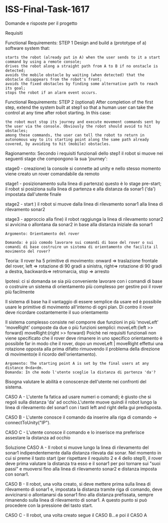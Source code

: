 # ISS-Final-Task-1617

Domande e risposte per il progetto

Requisiti

Functional Requirements: STEP 1
Design and build a (prototype of a) software system that:

    starts the robot (already put in A) when the user sends to it a start command by using a remote console;
    drives the robot along a straight path from A to B if no onstacle is detected;
    avoids the mobile obstacle by waiting (when detected) that the obstacle disappears from the robot's front;
    avoids the fixed obstacles by finding some alternative path to reach its goal;
    stops the robot if an alarm event occurs.
   
Functional Requirements: STEP 2 (optional)
After completion of the first step, extend the system built at step1 so that a human user can take the control at any time after robot starting. In this case:

    the robot must stop its journey and execute movement commands sent by the user via the console. Obviously the robot should avoid to hit obstacles;
    among these commands, the user can tell the robot to return in autonomous way to its starting point along the same path already covered, by avoiding to hit (mobile) obstacles.
 
    
Ragionamento:
Secondo i requisiti funzionali dello step1 il robot si muove nei seguenti stage che compongono la sua 'journey':

stage0 - creazione) la console si connette ad unity e nello stesso momento viene creato un rover comandabile da remoto

stage1 - posizionamento sulla linea di partenza) questo è lo stage pre-start; il robot si posiziona sulla linea di partenza e alla distanza da sonar1 ('da') impostata dall'utente finale

stage2 - start ) il robot si muove dalla linea di rilevamento sonar1 alla linea di rilevamento sonar2

stage3 - approccio alla fine) il robot raggiunga la linea di rilevamento sonar2 si avvicina o allontana da sonar2 in base alla distanza iniziale da sonar1


	Argomento: Orientamento del rover
	
	Domanda: è più comodo lavorare sui comandi di base del rover o sui comandi di base costruire un sistema di orientamento che facilita il movimento del rover?

Teoria:
Il rover ha 5 primitive di movimento:
onward => traslazione frontale del rover,
left => rotazione di 90 gradi a sinistra,
right=> rotazione di 90 gradi a destra,
backwards=> retromarcia,
stop => arresto 

Ipotesi:
ci si domanda se sia più conveniente lavorare con i comandi di base o costruire un sistema di orientamento più complesso per gestire poi il rover più facilmente

Il sistema di base ha il vantaggio di essere semplice da usare ed è possibile usare le primitive di movimento all'interno di ogni plan.
Di contro il rover deve ricordare costantemente il suo orientamento 

Il sistema complesso consiste nel comporre due funzioni in più 'moveLeft' 'moveRight' composte da due o più funzioni semplici:
moveLeft:{left >> forward}
moveRight:{right >> forward}
Poichè nei requisiti funzionali non viene specificato che il rover deve rimanere in uno specifico orientamento è possibile far in modo che il rover,
dopo un moveLeft | moveRight effettui una rotazione opposta alla prima difatto rimuovendo il problema della direzione di movimento(e il ricordo dell'orientamento).
	


	Argomento: The starting point A is set by the final users at any distance 0<da<dm.
	Domanda: In che modo l'utente sceglie la distanza di partenza 'da'?
	
Bisogna valutare le abilità e conoscenze dell'utente nei confronti del sistema.
	
CASO A - L'utente fa fatica ad usare numeri o comandi; è giusto che si regoli sulla distanza 'da' ad occhio.L'utente muove quindi il robot lungo la linea di rilevamento del sonar1 con i tasti left and right della gui predisposta.

CASO B - L'utente conosce il comando da inserire alla riga di comando -> connectToUnity("IP").

CASO C - L'utente conosce il comando e lo inserisce ma preferisce assestare la distanza ad occhio

Soluzione
CASO A - Il robot si muove lungo la linea di rilevamento del sonar1 indipendentemente dalla distanza rilevata dai sonar. Nel momento in cui 		si preme il tasto start (per rispettare il requisito 2 e 4 dello step1), il rover deve prima valutare la distanza tra esso e il sonar1 per 	poi tornare sui "suoi passi" e muoversi fino alla linea di rilevamento sonar2 e distanza imposta con sonar1.

CASO B - Il robot, una volta creato, si deve mettere prima sulla linea di rilevamento di sonar1 e, impostata la distanza tramite riga di 		comando, deve avvicinarsi o allontanarsi da sonar1 fino alla distanza prefissata, sempre rimanendo sulla linea di rilevamento di sonar1. A 	questo punto si può procedere con la pressione del tasto start. 

CASO C - Il robot, una volta creato segue il CASO B...e poi il CASO A